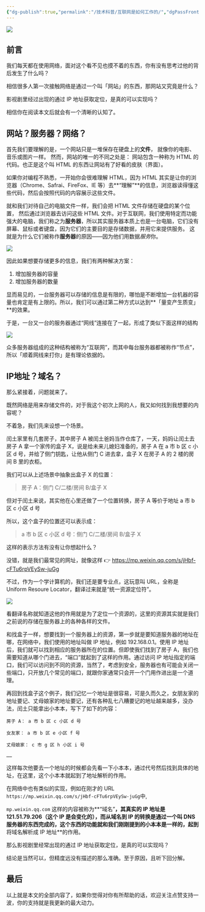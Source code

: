 ```yaml
---
{"dg-publish":true,"permalink":"/技术科普/互联网是如何工作的/","dgPassFrontmatter":true}
---
```


![](https://cdn.ytools.xyz/uPic/0081Kckwgy1gk07dsf8fdj30p00andln.jpg)

## 前言

我们每天都在使用网络，面对这个看不见也摸不着的东西，你有没有思考过他的背后发生了什么吗？

相信很多人第一次接触网络是通过一个叫「网站」的东西，那网站又究竟是什么？

影视剧里经过出现的通过 IP 地址获取定位，是真的可以实现吗？

相信你在阅读本文后就会有一个清晰的认知了。

## 网站？服务器？网络？

首先我们要理解的是，一个网站只是一堆保存在硬盘上的**文件**， 就像你的电影、 音乐或图片一样。 然而，网站的唯一的不同之处是： 网站包含一种称为 HTML 的代码。也正是这个叫 HTML 的东西让网站有了好看的皮肤（界面）。

如果你对编程不熟悉，一开始你会很难理解 HTML，因为 HTML 其实是让你的浏览器（Chrome、Safrai、FireFox、IE 等）去**“理解”**的信息，浏览器读得懂这些代码，然后会按照代码的内容展示这些文件。

就和我们对待自己的电脑文件一样，我们会把 HTML 文件存储在硬盘的某个位置， 然后通过浏览器去访问这些 HTML 文件。对于互联网，我们使用特定而功能强大的电脑，我们称之为**服务器**，所以其实服务器本质上也是一台电脑，它们没有屏幕、鼠标或者键盘，因为它们的主要目的是存储数据，并用它来提供服务。 这就是为什么它们被称作**服务器**的原因——因为他们用数据*服务*你。

![](https://cdn.ytools.xyz/uPic/007S8ZIlgy1gjx1g21fg0j30l40e2goh.jpg)

因此如果想要存储更多的信息，我们有两种解决方案：

1. 增加服务器的容量
2. 增加服务器的数量

显而易见的，一台服务器可以存储的信息是有限的，哪怕是不断增加一台机器的容量也肯定是有上限的。所以，我们可以通过第二种方式以达到**「量变产生质变」**的效果。

于是，一台又一台的服务器通过“网线”连接在了一起，形成了类似下面这样的结构

![](https://cdn.ytools.xyz/uPic/007S8ZIlgy1gjx1k05syuj31mf0twarm.jpg)

众多服务器组成的这种结构被称为“互联网”，而其中每台服务器都被称作“节点”，所以「顺着网线来打你」是有理论依据的。

## IP地址？域名？

那么紧接着，问题就来了。

既然网络是用来存储文件的，对于我这个初次上网的人，我又如何找到我想要的内容呢？

不着急，我们先来设想一个场景。

闰土家里有几套房子，其中房子 A 被闰土爸妈当作仓库了，一天，妈妈让闰土去房子 A 拿一个家传的盒子 X，说是给未来儿媳妇准备的，房子 A 在 a 市 b 区 c 小区 d 号，并给了侧门钥匙，让他从侧门 C 进去拿，盒子 X 在房子 A 的 2 楼的房间 B 里的衣柜。

我们可以从上述场景中抽象出盒子 X 的位置：

> 房子 A：侧门 C/二楼/房间 B/盒子 X

但对于闰土来说，其实他在心里还做了一个位置转换，房子 A 等价于地址 a 市 b 区 c 小区 d 号

所以，这个盒子的位置还可以表示成：

> a 市 b 区 c 小区 d 号：侧门 C/二楼/房间 B/盒子 X

这样的表示方法有没有让你想起什么？

没错，就是我们最常见的网址，就像这样 👉 https://mp.weixin.qq.com/s/jHbf-cFTu6rpVEySw-juGg

不过，作为一个学计算机的，我们还是要专业点，这玩意叫 URL，全称是 Uniform Resoure Locator，翻译过来就是“统一资源定位符”。

![](https://cdn.ytools.xyz/uPic/007S8ZIlgy1gjx1kimdhkj30e40e874y.jpg)

看翻译名称就知道这他的作用就是为了定位一个资源的，这里的资源其实就是我们之前说的存储在服务器上的各种各样的文件。

和找盒子一样，想要找到一个服务器上的资源，第一步就是要知道服务器的地址在哪，在网络中，我们使用的地址叫做 IP 地址，例如 192.168.0.1。使用 IP 地址后，我们就可以找到相应的服务器所在的位置。但即使我们找到了房子 A，我们也需要知道从哪个门进去，“端口”就起到了这样的作用。通过访问 IP 地址指定的端口，我们可以访问到不同的资源，当然了，考虑到安全，服务器也有可能会关闭一些端口，只开放几个常见的端口，就跟你家通常只会开一个门用作进出是一个道理。

再回到找盒子这个例子，我们记忆一个地址是很容易，可是久而久之，女朋友家的地址要记、丈母娘家的地址要记，还有各种乱七八糟要记的地址越来越多，没办法，闰土只能拿出小本本，写下了如下的内容：

```
房子 A： a 市 b 区 c 小区 d 号

女友家： a 市 b 区 e 小区 f 号

丈母娘家： c 市 g 区 h 小区 i 号

……
```

这样每次他要去一个地址的时候都会先看一下小本本，通过代号然后找到具体的地址，在这里，这个小本本就起到了地址解析的作用。

在网络中也有类似的实现，例如在刚才的 URL` https://mp.weixin.qq.com/s/jHbf-cFTu6rpVEySw-juGg`中,

`mp.weixin.qq.com` 这样的内容被称为**“域名”**，其真实的 IP 地址是 121.51.79.206（这个 IP 是会变化的），而从域名到 IP 的转换是通过一个叫 **DNS 服务器**的东西完成的，这个东西的功能就和我们刚刚提到的小本本是一样的，起到**将域名解析成 IP 地址**的作用。

那么影视剧里经常出现的通过 IP 地址获取定位，是真的可以实现吗？

结论是当然可以，但精度远没有描述的那么准确。至于原因，且听下回分解。

## 最后

以上就是本文的全部内容了，如果你觉得对你有所帮助的话，欢迎关注点赞支持一波，你的支持就是我更新的最大动力。
